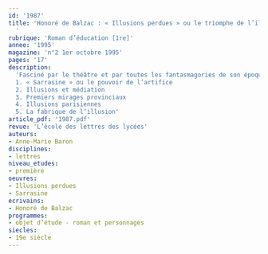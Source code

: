 ```yaml
---
id: '1987'
title: 'Honoré de Balzac : « Illusions perdues » ou le triomphe de l’illusion romanesque
  '
rubrique: 'Roman d’éducation [1re]'
annee: '1995'
magazine: 'n°2 1er octobre 1995'
pages: '17'
description: 
  'Fasciné par le théâtre et par toutes les fantasmagories de son époque, Balzac s’est voulu metteur en scène et illusionniste d’un spectacle total, empruntant à tous les genres pour que l’illusion soit complète. Pour avoir beaucoup réfléchi aux artifices de cette mise en scène, il a fait du thème de l’illusion l’un des thèmes clés de « La Comédie humaine ». Il donne à ce mot des sens multiples, qui vont de celui d’espoir trompeur à celui de transformation quasi magique de la réalité…
  1. « Sarrasine » ou le pouvoir de l’artifice
  2. Illusions et médiation
  3. Premiers mirages provinciaux
  4. Illusions parisiennes
  5. La fabrique de l’illusion'
article_pdf: '1987.pdf'
revue: 'L’école des lettres des lycées'
auteurs:
- Anne-Marie Baron
disciplines:
- lettres
niveau_etudes:
- première
oeuvres:
- Illusions perdues
- Sarrasine
ecrivains:
- Honoré de Balzac
programmes:
- objet d’étude - roman et personnages
siecles:
- 19e siècle
---
```

